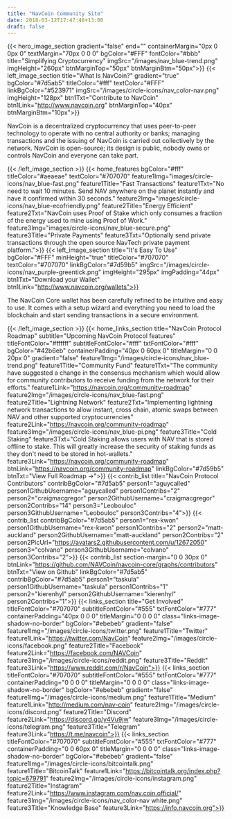 ```yaml
---
title: "NavCoin Community Site"
date: 2018-03-12T17:47:48+13:00
draft: false
---
```

{{< hero_image_section
    gradient="false"
    end=""
    containerMargin="0px 0 0px 0"
    textMargin="70px 0 0 0"
    bgColor="#FFF"
    fontColor="#bbb"
    title="Simplifying Cryptocurrency"
    imgSrc="/images/nav_blue-trend.png"
    imgHeight="260px"
    btnMarginTop="50px"
    btnMarginBtm="50px">}}
{{< left_image_section
    title="What Is NavCoin?"
    gradient="true"
    bgColor="#7d5ab5"
    titleColor="#fff"
    textColor="#FFF"
    linkBgColor="#523971"
    imgSrc="/images/circle-icons/nav_color-nav.png"
    imgHeight="128px"
    btn1Txt="Contribute to NavCoin"
    btn1Link="http://www.navcoin.org"
    btnMarginTop="40px"
    btnMarginBtm="10px">}}
    <p>NavCoin is a decentralized cryptocurrency that uses peer-to-peer technology to operate with no central authority or banks; 
    managing transactions and the issuing of NavCoin is carried out collectively by the network. NavCoin is open-source; its design is public, 
    nobody owns or controls NavCoin and everyone can take part.</p>
{{< /left_image_section >}}
{{< home_features
    bgColor="#fff"
    titleColor="#aeaeae"
    textColor="#707070"
    feature1Img="images/circle-icons/nav_blue-fast.png"
    feature1Title="Fast Transactions"
    feature1Txt="No need to wait 10 minutes. Send NAV anywhere on the planet instantly and have it confirmed within 30 seconds."
    feature2Img="images/circle-icons/nav_blue-ecofriendly.png"
    feature2Title="Energy Efficient"
    feature2Txt="NavCoin uses Proof of Stake which only consumes a fraction of the energy used to mine using Proof of Work."
    feature3Img="images/circle-icons/nav_blue-secure.png"
    feature3Title="Private Payments"
    feature3Txt="Optionally send private transactions through the open source NavTech private payment platform.">}}
{{< left_image_section
    title="It's Easy To Use"
    bgColor="#FFF"
    minHeight="true"
    titleColor="#707070"
    textColor="#707070"
    linkBgColor="#7d59b5"
    imgSrc="/images/circle-icons/nav_purple-greentick.png"
    imgHeight="295px"
    imgPadding="44px"
    btn1Txt="Download your Wallet"
    btn1Link="http://www.navcoin.org/wallets">}}
    <p>The NavCoin Core wallet has been carefully refined to be intuitive and easy to use. It comes with a setup wizard and everything you need to load the blockchain and start sending transactions in a secure environment.</p>
{{< /left_image_section >}}
{{< home_links_section
    title="NavCoin Protocol Roadmap"
    subtitle="Upcoming NavCoin Protocol features"
    titleFontColor="#ffffff"
    subtitleFontColor="#fff"
    txtFontColor="#fff"
    bgColor="#42b6eb"
    containerPadding="40px 0 60px 0"
    titleMargin="0 0 20px 0"
    gradient="false"
    feature1Img="/images/circle-icons/nav_blue-trend.png"
    feature1Title="Community Fund"
    feature1Txt="The community have suggested a change in the consensus mechanism which would allow for community contributors to receive funding from the network for their efforts."
    feature1Link="https://navcoin.org/community-roadmap"
    feature2Img="/images/circle-icons/nav_blue-fast.png"
    feature2Title="Lightning Network"
    feature2Txt="Implementing lightning network transactions to allow instant, cross chain, atomic swaps between NAV and other supported cryptocurrencies"
    feature2Link="https://navcoin.org/community-roadmap"
    feature3Img="/images/circle-icons/nav_blue-pi.png"
    feature3Title="Cold Staking"
    feature3Txt="Cold Staking allows users with NAV that is stored offline to stake. This will greatly increase the security of staking funds as they don't need to be stored in hot-wallets."
    feature3Link="https://navcoin.org/community-roadmap"
    btnLink="https://navcoin.org/community-roadmap"
    linkBgColor="#7d59b5"
    btnTxt="View Full Roadmap →">}}
{{< contrib_list
title="NavCoin Protocol Contributors"
contribBgColor="#7d5ab5"
person1="aguycalled"
person1GithubUsername="aguycalled"
person1Contribs="2"
person2="craigmacgregor"
person2GithubUsername="craigmacgregor"
person2Contribs="14"
person3="Leobouloc"
person3GithubUsername="Leobouloc"
person3Contribs="4">}}
{{< contrib_list
contribBgColor="#7d5ab5"
person1="rex-kwon"
person1GithubUsername="rex-kwon"
person1Contribs="2"
person2="matt-auckland"
person2GithubUsername="matt-auckland"
person2Contribs="2"
person2PicUrl="https://avatars2.githubusercontent.com/u/12672050"
person3="colvano"
person3GithubUsername="colvano"
person3Contribs="2">}}
{{< contrib_list
section-margin="0 0 30px 0"
btnLink="https://github.com/NAVCoin/navcoin-core/graphs/contributors"
btnTxt="View on Github"
linkBgColor="#7d5ab5"
contribBgColor="#7d5ab5"
person1="taskula"
person1GithubUsername="taskula"
person1Contribs="1"
person2="kierenhyl"
person2GithubUsername="kierenhyl"
person2Contribs="1">}}
{{< links_section
  title="Get Involved"
  titleFontColor="#707070"
  subtitleFontColor="#555"
  txtFontColor="#777"
  containerPadding="40px 0 0 0"
  titleMargin="0 0 0 0"
  class="links-image-shadow-no-border"
  bgColor="#ebebeb"
  gradient="false"
  feature1Img="/images/circle-icons/twitter.png"
  feature1Title="Twitter"
  feature1Link="https://twitter.com/NavCoin"
  feature2Img="/images/circle-icons/facebook.png"
  feature2Title="Facebook"
  feature2Link="https://facebook.com/NAVCoin"
  feature3Img="/images/circle-icons/reddit.png"
  feature3Title="Reddit"
  feature3Link="https://www.reddit.com/r/NavCoin">}}
{{< links_section
  titleFontColor="#707070"
  subtitleFontColor="#555"
  txtFontColor="#777"
  containerPadding="0 0 0 0"
  titleMargin="0 0 0 0"
  class="links-image-shadow-no-border"
  bgColor="#ebebeb"
  gradient="false"
  feature1Img="/images/circle-icons/medium.png"
  feature1Title="Medium"
  feature1Link="http://medium.com/nav-coin"
  feature2Img="/images/circle-icons/discord.png"
  feature2Title="Discord"
  feature2Link="https://discord.gg/y4Vu9jw"
  feature3Img="/images/circle-icons/telegram.png"
  feature3Title="Telegram"
  feature3Link="https://t.me/navcoin">}}
{{< links_section
  titleFontColor="#707070"
  subtitleFontColor="#555"
  txtFontColor="#777"
  containerPadding="0 0 60px 0"
  titleMargin="0 0 0 0"
  class="links-image-shadow-no-border"
  bgColor="#ebebeb"
  gradient="false"
  feature1Img="/images/circle-icons/bitcointalk.png"
  feature1Title="BitcoinTalk"
  feature1Link="https://bitcointalk.org/index.php?topic=679791"
  feature2Img="/images/circle-icons/instagram.png"
  feature2Title="Instagram"
  feature2Link="https://www.instagram.com/nav.coin.official/"
  feature3Img="/images/circle-icons/nav_color-nav white.png"
  feature3Title="Knowledge Base"
  feature3Link="https://info.navcoin.org">}}